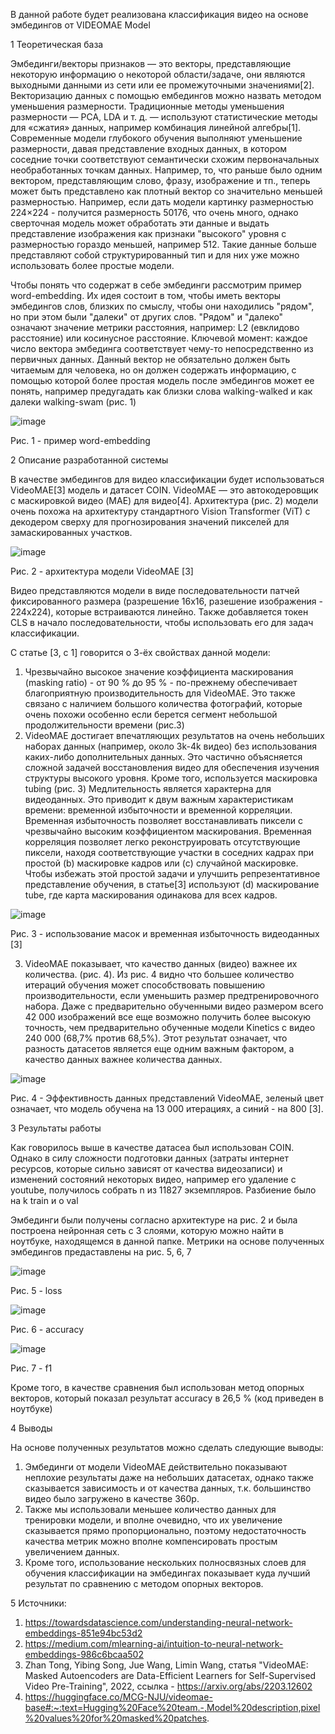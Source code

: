 В данной работе будет реализована классификация видео на основе эмбедингов от VIDEOMAE Model

1 Теоретическая база 

Эмбединги/векторы признаков — это векторы, представляющие некоторую информацию о некоторой области/задаче, они являются выходными данными из сети или ее промежуточными значениями[2]. Векторизацию данных с помощью ембедингов можно назвать методом уменьшения размерности. Традиционные методы уменьшения размерности — PCA, LDA и т. д. — используют статистические методы для «сжатия» данных, например комбинация линейной алгебры[1]. Современные модели глубокого обучения выполняют уменьшение размерности,  давая представление входных данных, в котором соседние точки соответствуют семантически схожим первоначальных необработанных точкам данных. Например, то, что раньше было одним  вектором, представляющим слово, фразу, изображение и тп., теперь может быть представлено как плотный вектор со значительно меньшей размерностью. Например, если дать модели картинку размерностью 224×224 - получится размерность 50176, что очень много, однако сверточная модель может обработать эти данные и выдать представление изображения как признаки "высокого" уровня с размерностью гораздо меньшей, например 512. Такие данные больше представляют собой структурированный тип и для них уже можно использовать более простые модели.

Чтобы понять что содержат в себе эмбединги рассмотрим пример word-embedding. Их идея состоит в том, чтобы иметь векторы эмбедингов слов, близких по смыслу, чтобы они находились "рядом", но при этом были "далеки" от других слов. "Рядом" и "далеко" означают значение метрики расстояния, например: L2 (евклидово расстояние) или косинусное расстояние. Ключевой момент: каждое число вектора эмбединга соответствует чему-то непосредственно из первичных данных. Данный вектор не обязательно должен быть читаемым для человека, но он должен содержать информацию, с помощью которой более простая модель после эмбедингов может ее понять, например предугадать как близки слова walking-walked и как далеки walking-swam (рис. 1)

![image](https://user-images.githubusercontent.com/58371161/209578441-ca548e9a-6dbd-4d01-a586-7eb9b924322d.png)

Рис. 1 - пример word-embedding

2 Описание разработанной системы

В качестве эмбедингов для видео классификации будет использоваться VideoMAE[3] модель и датасет COIN. 
VideoMAE — это автокодеровщик с маскировкой видео (MAE) для видео[4]. Архитектура (рис. 2) модели очень похожа на архитектуру стандартного Vision Transformer (ViT) с декодером сверху для прогнозирования значений пикселей для замаскированных участков.

![image](https://user-images.githubusercontent.com/58371161/209579604-149dac23-fb36-4729-9f07-720d5fad734b.png)

Рис. 2 - архитектура модели VideoMAE [3]

Видео представляются модели в виде последовательности патчей фиксированного размера (разрешение 16x16, разешение изображения - 224x224), которые встраиваются линейно. Также добавляется токен CLS в начало последовательности, чтобы использовать его для задач классификации. 

С статье [3, с 1] говорится о 3-ёх свойствах данной модели:

1) Чрезвычайно высокое значение коэффициента маскирования (masking ratio) - от 90 % до 95 % - по-прежнему обеспечивает благоприятную производительность для VideoMAE. Это также связано с наличием большого количества фотографий, которые очень похожи особенно если берется сегмент небольшой продолжительности времени (рис.3)
2) VideoMAE достигает впечатляющих результатов на очень небольших наборах данных (например, около 3k-4k видео) без использования каких-либо дополнительных данных. Это частично объясняется сложной задачей восстановления видео для обеспечения изучения структуры высокого уровня. Кроме того, используется маскировка tubing (рис. 3)
Медлительность является характерна для видеоданных. Это приводит к двум важным характеристикам времени: временной избыточности и временной корреляции. Временная избыточность позволяет восстанавливать пиксели с чрезвычайно высоким коэффициентом маскирования. Временная корреляция позволяет легко реконструировать отсутствующие пиксели, находя соответствующие участки в соседних кадрах при простой (b) маскировке кадров или (c) случайной маскировке. Чтобы избежать этой простой задачи и улучшить репрезентативное представление обучения, в статье[3] используют (d) маскирование tube, где карта маскирования одинакова для всех кадров.

![image](https://user-images.githubusercontent.com/58371161/209581100-a421f9c3-f412-4a5c-8583-fc9a4d708dda.png)

Рис. 3 - использование масок и временная избыточность видеоданных [3]

3) VideoMAE показывает, что качество данных (видео) важнее их количества. (рис. 4). Из рис. 4 видно что большее количество итераций обучения может способствовать повышению производительности, если уменьшить размер предтренировочного набора. Даже с предварительно обученными видео размером всего 42 000 изображений все еще возможно получить более высокую точность, чем предварительно обученные модели Kinetics с видео 240 000 (68,7% против 68,5%). Этот результат означает, что разность датасетов является еще одним важным фактором, а качество данных важнее количества данных. 

![image](https://user-images.githubusercontent.com/58371161/209580535-e8fa0c8d-a759-4126-a753-c177663b57c8.png)

Рис. 4 - Эффективность данных представлений VideoMAE, зеленый цвет означает, что модель обучена на 13 000 итерациях,
а синий - на 800 [3].

3 Результаты работы

Как говорилось выше в качестве датасеа был использован COIN. Однако в силу сложности подготовки данных (затраты интернет ресурсов, которые сильно зависят от качества видеозаписи) и изменений состояний некоторых видео, например его удаление с youtube, получилось собрать n из 11827 экземпляров. Разбиение было на k train и o val

Эмбединги были получены согласно архитектуре на рис. 2 и была построена нейронная сеть с 3 слоями, которую можно найти в ноутбуке, находящемся в данной папке. Метрики на основе полученных эмбедингов предаставлены на рис. 5, 6, 7

![image](https://user-images.githubusercontent.com/58371161/209582161-17e749da-b88e-481e-8b7d-a5531fa846e6.png)

Рис. 5 - loss

![image](https://user-images.githubusercontent.com/58371161/209582176-10e40f56-33e5-414b-bfee-ba054eaf2793.png)

Рис. 6 - accuracy

![image](https://user-images.githubusercontent.com/58371161/209582181-9a96442b-bed1-42f7-814a-579b91819adc.png)

Рис. 7 - f1

Кроме того, в качестве сравнения был использован метод опорных векторов, который показал результат accuracy в 26,5 % (код приведен в ноутбуке)

4 Выводы

На основе полученных результатов можно сделать следующие выводы:

1) Эмбединги от модели VideoMAE действительно показывают неплохие результаты даже на небольших датасетах, однако также сказывается зависимость и от качества данных, т.к. большинство видео было загружено в качестве 360p. 
2) Также мы использовали меньшее количество данных для тренировки модели, и вполне очевидно, что их увеличение сказывается прямо пропорционально, поэтому недостаточность качества метрик можно вполне компенсировать простым увеличением данных. 
3) Кроме того, использование нескольких полносвязных слоев для обучения классификации на эмбедингах показывает куда лучший результат по сравнению с методом опорных векторов.

5 Источники:
1) https://towardsdatascience.com/understanding-neural-network-embeddings-851e94bc53d2
2) https://medium.com/mlearning-ai/intuition-to-neural-network-embeddings-986c6bcaa502
3) Zhan Tong, Yibing Song, Jue Wang, Limin Wang, статья "VideoMAE: Masked Autoencoders are Data-Efficient Learners for Self-Supervised Video Pre-Training", 2022, ссылка - https://arxiv.org/abs/2203.12602
4) https://huggingface.co/MCG-NJU/videomae-base#:~:text=Hugging%20Face%20team.-,Model%20description,pixel%20values%20for%20masked%20patches.

